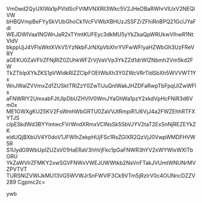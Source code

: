 Vm0wd2QyUXlWa1pPVldScFVtMVNXRll3Wkc5V2JHeDBaRWhrVlUxV2NEQlVW
bHBQVmpBeFYySkVUbGhoCk1VcFVWbXBHUzJSSFZrZFhiRnBPQ21GclJYaFdi
WEJDWlVaa1NGWnJaR2xTYmtKUFEyc3dkMU5yYkZkaQpWRUkwVlhwR1NtVldV
bkppUjJ4VFlsWktXVkV5YzNkbFJrNXpVbXhrYVFwWFIyaHZWbGh3UzFReVRY
aGEKU0ZaVFlrZFNjRlZ0ZUhkWFZrVjVaVVp3YkZZd1drWlZNbmh2Vm5kd2FW
TkZTblpXYkZKS1pVWldkRlZZClpFOEtWbXh3Y0ZWcVRrTldSbXh5WVVWT1Yx
WnJWalZVVmxZd1ZUSktTRlZzY0ZwTlJuQnlWakJHZDFaRwpTbFpqUlZwWFls
aFNWRlY2UmxabFJtUlpDbUZHVlV0WmJYaGhWa1pzY2xkdVpHcFNiR3d6Vm0x
ME1GWXgKU25KV2FsWmhWbGRTU0ZaVVJtRmpiR1J6VjJ4a2FWZEhhRTFXYTJS
clpESkdWd3BYYmtwcFVrWndXRmxVClNsSk5SbVJYV2taT2ExSnNjREZEYkZK
eldUQjBXbUV4Y0doV1JFWlhZekpHUjFSc1RsZGlXR2QzVjJ0VwpWMDFHVW5R
S1UydG9WbUpIZUZsV01HaERaV3hhVjFkc1pGaFNWR3hYV2xWYWIxWXlTbGRU
YkZaWVlrZFMKY2xwSGVFNWxVWEJUWWtkb2NsVnFTakJVUmtWNUNrMVZPVTVT
TURSNlZVWlJkMU13VG5WVWJrSnFWVlF3Ck9VTm5jRzlrV0c4OUNncDZZV289
Cgpmc2c=

ywb